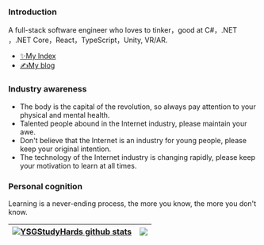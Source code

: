 ### Introduction

  A full-stack software engineer who loves to tinker，good at C#，.NET ，.NET Core，React，TypeScript，Unity, VR/AR.

- [✨My Index]([https://mp.weixin.qq.com/s/dCyKG6n6l5ICTl24dKNqbw](https://green-field-07970c200.3.azurestaticapps.net/))
- [✍️My blog](https://linyu.art/)

### Industry awareness

- The body is the capital of the revolution, so always pay attention to your physical and mental health.
- Talented people abound in the Internet industry, please maintain your awe.
- Don't believe that the Internet is an industry for young people, please keep your original intention.
- The technology of the Internet industry is changing rapidly, please keep your motivation to learn at all times.

### Personal cognition

Learning is a never-ending process, the more you know, the more you don't know.

| <a href="https://github.com/YSGStudyHards"><img align="center" src="https://github-readme-stats.vercel.app/api?username=lywedo&show_icons=true&include_all_commits=true&theme=buefy&hide_border=true&locale=cn" alt="YSGStudyHards github stats" /></a> | <a href="https://github.com/lywedo"><img align="center" src="https://github-readme-stats.vercel.app/api/top-langs/?username=lywedo&layout=compact&theme=buefy&hide_border=true&locale=cn" /></a> |
| -------------------------------------------------------------------------------------------------------------------------------------------------------------------------------------------------------------------------------------------------------------- | -------------------------------------------------------------------------------------------------------------------------------------------------------------------------------------------------------------- |
